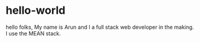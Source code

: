 # hello-world
hello folks,
My name is Arun and I a full stack web developer in the making. I use the MEAN stack.
